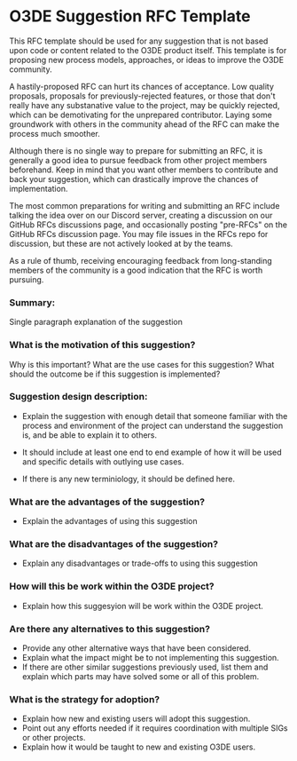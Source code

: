 # O3DE Suggestion RFC Template
This RFC template should be used for any suggestion that is not based upon code or content related to the O3DE product itself. This template is for proposing new process models, approaches, or ideas to improve the O3DE community.

A hastily-proposed RFC can hurt its chances of acceptance. Low quality proposals, proposals for previously-rejected features, or those that don't really have any substanative value to the project, may be quickly rejected, which can be demotivating for the unprepared contributor. Laying some groundwork with others in the community ahead of the RFC can make the process much smoother.

Although there is no single way to prepare for submitting an RFC, it is generally a good idea to pursue feedback from other project members beforehand. Keep in mind that you want other members to contribute and back your suggestion, which can drastically improve the chances of implementation.

The most common preparations for writing and submitting an RFC include talking the idea over on our Discord server, creating a discussion on our GitHub RFCs discussions page, and occasionally posting "pre-RFCs" on the GitHub RFCs discussion page. You may file issues in the RFCs repo for discussion, but these are not actively looked at by the teams.

As a rule of thumb, receiving encouraging feedback from long-standing members of the community is a good indication that the RFC is worth pursuing.

### Summary:
Single paragraph explanation of the suggestion

### What is the motivation of this suggestion?
Why is this important? 
What are the use cases for this suggestion?
What should the outcome be if this suggestion is implemented?

### Suggestion design description:
- Explain the suggestion with enough detail that someone familiar with the process and environment of the project can understand the suggestion is, and be able to explain it to others.
- It should include at least one end to end example of how it will be used and specific details with outlying use cases. 

- If there is any new terminiology, it should be defined here.

### What are the advantages of the suggestion?
- Explain the advantages of using this suggestion

### What are the disadvantages of the suggestion?
- Explain any disadvantages or trade-offs to using this suggestion

### How will this be work within the O3DE project?
- Explain how this suggesyion will be work within the O3DE project.

### Are there any alternatives to this suggestion?
- Provide any other alternative ways that have been considered. 
- Explain what the impact might be to not implementing this suggestion.
- If there are other similar suggestions previously used, list them and explain which parts may have solved some or all of this problem.

### What is the strategy for adoption?
- Explain how new and existing users will adopt this suggestion.
- Point out any efforts needed if it requires coordination with multiple SIGs or other projects. 
- Explain how it would be taught to new and existing O3DE users.

